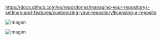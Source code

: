 
https://docs.github.com/es/repositories/managing-your-repositorys-settings-and-features/customizing-your-repository/licensing-a-reposito

![imagen](https://user-images.githubusercontent.com/120057313/223826259-9d6f5b3b-6f5d-4e21-8040-4f726e444125.png)


![imagen](https://user-images.githubusercontent.com/120057313/223826319-da20f8bd-1219-45a3-8010-2e7953cf094b.png)
